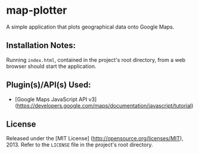 map-plotter
======

A simple application that plots geographical data onto Google Maps.

Installation Notes:
---

Running `index.html`, contained in the project's root directory, from a web browser should start the application.

Plugin(s)/API(s) Used:
---

* [Google Maps JavaScript API v3] (https://developers.google.com/maps/documentation/javascript/tutorial)

License
---

Released under the [MIT License] (http://opensource.org/licenses/MIT), 2013. Refer to the `LICENSE` file in the project's root directory.